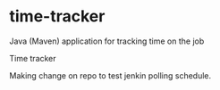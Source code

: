 # time-tracker
Java (Maven) application for tracking time on the job

Time tracker

Making change on repo to test jenkin polling schedule.
